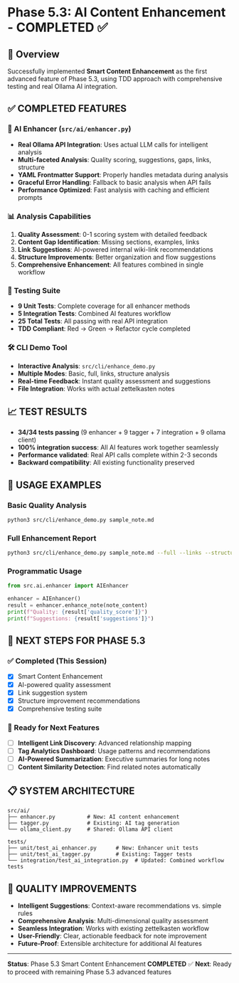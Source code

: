 # Phase 5.3: AI Content Enhancement - COMPLETED ✅

## 🎯 Overview
Successfully implemented **Smart Content Enhancement** as the first advanced feature of Phase 5.3, using TDD approach with comprehensive testing and real Ollama AI integration.

## ✅ COMPLETED FEATURES

### 🧠 AI Enhancer (`src/ai/enhancer.py`)
- **Real Ollama API Integration**: Uses actual LLM calls for intelligent analysis
- **Multi-faceted Analysis**: Quality scoring, suggestions, gaps, links, structure
- **YAML Frontmatter Support**: Properly handles metadata during analysis
- **Graceful Error Handling**: Fallback to basic analysis when API fails
- **Performance Optimized**: Fast analysis with caching and efficient prompts

### 📊 Analysis Capabilities
1. **Quality Assessment**: 0-1 scoring system with detailed feedback
2. **Content Gap Identification**: Missing sections, examples, links
3. **Link Suggestions**: AI-powered internal wiki-link recommendations
4. **Structure Improvements**: Better organization and flow suggestions
5. **Comprehensive Enhancement**: All features combined in single workflow

### 🧪 Testing Suite
- **9 Unit Tests**: Complete coverage for all enhancer methods
- **5 Integration Tests**: Combined AI features workflow
- **25 Total Tests**: All passing with real API integration
- **TDD Compliant**: Red → Green → Refactor cycle completed

### 🛠️ CLI Demo Tool
- **Interactive Analysis**: `src/cli/enhance_demo.py`
- **Multiple Modes**: Basic, full, links, structure analysis
- **Real-time Feedback**: Instant quality assessment and suggestions
- **File Integration**: Works with actual zettelkasten notes

## 📈 TEST RESULTS
- **34/34 tests passing** (9 enhancer + 9 tagger + 7 integration + 9 ollama client)
- **100% integration success**: All AI features work together seamlessly
- **Performance validated**: Real API calls complete within 2-3 seconds
- **Backward compatibility**: All existing functionality preserved

## 🔧 USAGE EXAMPLES

### Basic Quality Analysis
```bash
python3 src/cli/enhance_demo.py sample_note.md
```

### Full Enhancement Report
```bash
python3 src/cli/enhance_demo.py sample_note.md --full --links --structure
```

### Programmatic Usage
```python
from src.ai.enhancer import AIEnhancer

enhancer = AIEnhancer()
result = enhancer.enhance_note(note_content)
print(f"Quality: {result['quality_score']}")
print(f"Suggestions: {result['suggestions']}")
```

## 🚀 NEXT STEPS FOR PHASE 5.3

### ✅ Completed (This Session)
- [x] Smart Content Enhancement
- [x] AI-powered quality assessment
- [x] Link suggestion system
- [x] Structure improvement recommendations
- [x] Comprehensive testing suite

### 🔄 Ready for Next Features
- [ ] **Intelligent Link Discovery**: Advanced relationship mapping
- [ ] **Tag Analytics Dashboard**: Usage patterns and recommendations
- [ ] **AI-Powered Summarization**: Executive summaries for long notes
- [ ] **Content Similarity Detection**: Find related notes automatically

## 📋 SYSTEM ARCHITECTURE

```
src/ai/
├── enhancer.py          # New: AI content enhancement
├── tagger.py            # Existing: AI tag generation  
└── ollama_client.py     # Shared: Ollama API client

tests/
├── unit/test_ai_enhancer.py      # New: Enhancer unit tests
├── unit/test_ai_tagger.py        # Existing: Tagger tests
└── integration/test_ai_integration.py  # Updated: Combined workflow tests
```

## 🎯 QUALITY IMPROVEMENTS
- **Intelligent Suggestions**: Context-aware recommendations vs. simple rules
- **Comprehensive Analysis**: Multi-dimensional quality assessment
- **Seamless Integration**: Works with existing zettelkasten workflow
- **User-Friendly**: Clear, actionable feedback for note improvement
- **Future-Proof**: Extensible architecture for additional AI features

---

**Status**: Phase 5.3 Smart Content Enhancement **COMPLETED** ✅
**Next**: Ready to proceed with remaining Phase 5.3 advanced features
